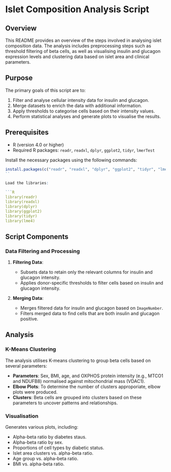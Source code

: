 
# Islet Composition Analysis Script

## Overview

This README provides an overview of the steps involved in analysing islet composition data. The analysis includes preprocessing steps such as threshold filtering of beta cells, as well as visualising insulin and glucagon expression levels and clustering data based on islet area and clinical parameters.

## Purpose

The primary goals of this script are to:
1. Filter and analyse cellular intensity data for insulin and glucagon.
2. Merge datasets to enrich the data with additional information.
3. Apply thresholds to categorise cells based on their intensity values.
4. Perform statistical analyses and generate plots to visualise the results.

## Prerequisites

- R (version 4.0 or higher)
- Required R packages: `readr`, `readxl`, `dplyr`, `ggplot2`, `tidyr`, `lmerTest`

Install the necessary packages using the following commands:

```R
install.packages(c("readr", "readxl", "dplyr", "ggplot2", "tidyr", "lmerTest"))
``

Load the libraries:

```R
library(readr)
library(readxl)
library(dplyr)
library(ggplot2)
library(tidyr)
library(lme4)
```

## Script Components

### Data Filtering and Processing

1. **Filtering Data**:
   - Subsets data to retain only the relevant columns for insulin and glucagon intensity.
   - Applies donor-specific thresholds to filter cells based on insulin and glucagon intensity.

2. **Merging Data**:
   - Merges filtered data for insulin and glucagon based on `ImageNumber`.
   - Filters merged data to find cells that are both insulin and glucagon positive.

## Analysis

### K-Means Clustering
The analysis utilises K-means clustering to group beta cells based on several parameters:
- **Parameters**: Sex, BMI, age, and OXPHOS protein intensity (e.g., MTCO1 and NDUFB8) normalised against mitochondrial mass (VDAC1).
- **Elbow Plots**: To determine the number of clusters approporiate, elbow plots were produced. 
- **Clusters**: Beta cells are grouped into clusters based on these parameters to uncover patterns and relationships.

### Visualisation

Generates various plots, including:
- Alpha-beta ratio by diabetes staus.
- Alpha-beta ratio by sex.
- Proportions of cell types by diabetic status.
- Islet area clusters vs. alpha-beta ratio.
- Age group vs. alpha-beta ratio.
- BMI vs. alpha-beta ratio.



